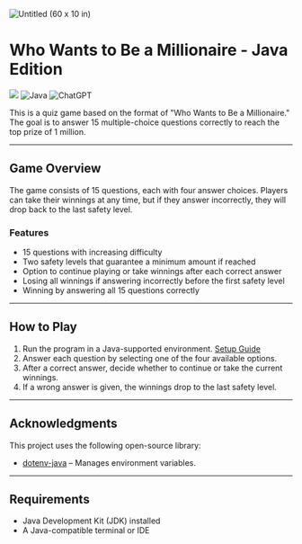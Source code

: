 ![Untitled (60 x 10 in)](https://github.com/user-attachments/assets/7a48b72b-27fd-464d-bf2e-0730680da86e)

# Who Wants to Be a Millionaire - Java Edition
![](https://img.shields.io/badge/MIT-green?style=for-the-badge)
![Java](https://img.shields.io/badge/java-%23ED8B00.svg?style=for-the-badge&logo=openjdk&logoColor=white)
![ChatGPT](https://img.shields.io/badge/chatGPT-74aa9c?style=for-the-badge&logo=openai&logoColor=white)

This is a quiz game based on the format of "Who Wants to Be a Millionaire." The goal is to answer 15 multiple-choice questions correctly to reach the top prize of 1 million.

---

## Game Overview

The game consists of 15 questions, each with four answer choices. Players can take their winnings at any time, but if they answer incorrectly, they will drop back to the last safety level.

### Features

- 15 questions with increasing difficulty
- Two safety levels that guarantee a minimum amount if reached
- Option to continue playing or take winnings after each correct answer
- Losing all winnings if answering incorrectly before the first safety level
- Winning by answering all 15 questions correctly

---

## How to Play

1. Run the program in a Java-supported environment. [Setup Guide](https://github.com/MarcBlattmann/Who-Wants-to-Be-a-Millionaire/wiki/Setup)
2. Answer each question by selecting one of the four available options.
3. After a correct answer, decide whether to continue or take the current winnings.
4. If a wrong answer is given, the winnings drop to the last safety level.

---

## Acknowledgments

This project uses the following open-source library:

- [dotenv-java](https://github.com/cdimascio/dotenv-java) – Manages environment variables.

---

## Requirements

- Java Development Kit (JDK) installed
- A Java-compatible terminal or IDE
